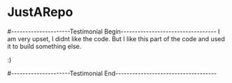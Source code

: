 # JustARepo

#---------------------Testimonial Begin----------------------------------
I am very upset, I didnt like the code.
But I like this part of the code and used it to build something else.

:)


#---------------------Testimonial End------------------------------------
